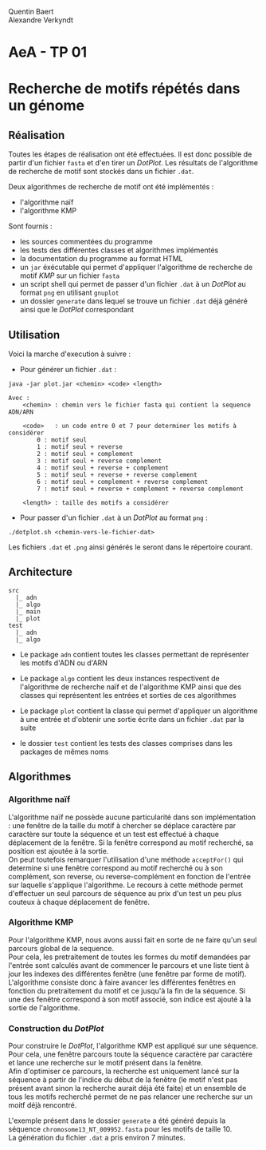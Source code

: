 Quentin Baert  
Alexandre Verkyndt  

# AeA - TP 01  
# Recherche de motifs répétés dans un génome  

Réalisation
-----------

Toutes les étapes de réalisation ont été effectuées. Il est donc possible de partir d'un fichier `fasta` et d'en tirer un _DotPlot_. Les résultats de l'algorithme de recherche de motif sont stockés dans un fichier `.dat`.

Deux algorithmes de recherche de motif ont été implémentés :

* l'algorithme naïf
* l'algorithme KMP

Sont fournis :

* les sources commentées du programme
* les tests des différentes classes et algorithmes implémentés
* la documentation du programme au format HTML
* un `jar` éxécutable qui permet d'appliquer l'algorithme de recherche de motif _KMP_ sur un fichier `fasta`
* un script shell qui permet de passer d'un fichier `.dat` à un _DotPlot_ au format `png` en utilisant `gnuplot`
* un dossier `generate` dans lequel se trouve un fichier `.dat` déjà généré ainsi que le _DotPlot_ correspondant

Utilisation
-----------

Voici la marche d'execution à suivre :

* Pour générer un fichier `.dat` :

```
java -jar plot.jar <chemin> <code> <length>

Avec :
	<chemin> : chemin vers le fichier fasta qui contient la sequence ADN/ARN

	<code>   : un code entre 0 et 7 pour determiner les motifs à considérer
		0 : motif seul
		1 : motif seul + reverse
		2 : motif seul + complement
		3 : motif seul + reverse complement
		4 : motif seul + reverse + complement
		5 : motif seul + reverse + reverse complement
		6 : motif seul + complement + reverse complement
		7 : motif seul + reverse + complement + reverse complement

	<length> : taille des motifs a considérer
```

* Pour passer d'un fichier `.dat` à un _DotPlot_ au format `png` :

```
./dotplot.sh <chemin-vers-le-fichier-dat>
```

Les fichiers `.dat` et `.png` ainsi générés le seront dans le répertoire courant.

Architecture
------------

```
src
  |_ adn
  |_ algo
  |_ main
  |_ plot
test
  |_ adn
  |_ algo
```

* Le package `adn` contient toutes les classes permettant de représenter les motifs d'ADN ou d'ARN

* Le package `algo` contient les deux instances respectivent de l'algorithme de recherche naïf et de l'algorithme KMP ainsi que des classes qui représentent les entrées et sorties de ces algorithmes

* Le package `plot` contient la classe qui permet d'appliquer un algorithme à une entrée et d'obtenir une sortie écrite dans un fichier `.dat` par la suite

* le dossier `test` contient les tests des classes comprises dans les packages de mêmes noms

Algorithmes
-----------

### Algorithme naïf

L'algorithme naïf ne possède aucune particularité dans son implémentation : une fenêtre de la taille du motif à chercher se déplace caractère par caractère sur toute la séquence et un test est effectué à chaque déplacement de la fenêtre. Si la fenêtre correspond au motif recherché, sa position est ajoutée à la sortie.  
On peut toutefois remarquer l'utilisation d'une méthode `acceptFor()` qui determine si une fenêtre correspond au motif recherché ou à son complément, son reverse, ou reverse-complément en fonction de l'entrée sur laquelle s'applique l'algorithme.
Le recours à cette méthode permet d'effectuer un seul parcours de séquence au prix d'un test un peu plus couteux à chaque déplacement de fenêtre.

### Algorithme KMP

Pour l'algorithme KMP, nous avons aussi fait en sorte de ne faire qu'un seul parcours global de la sequence.  
Pour cela, les pretraitement de toutes les formes du motif demandées par l'entrée sont calculés avant de commencer le parcours et une liste tient à jour les indexes des différentes fenêtre (une fenêtre par forme de motif).  
L'algorithme consiste donc à faire avancer les différentes fenêtres en fonction du pretraitement du motif et ce jusqu'à la fin de la séquence. Si une des fenêtre correspond à son motif associé, son indice est ajouté à la sortie de l'algorithme.

### Construction du _DotPlot_

Pour construire le _DotPlot_, l'algorithme KMP est appliqué sur une séquence. Pour cela, une fenêtre parcours toute la séquence caractère par caractère et lance une recherche sur le motif présent dans la fenêtre.  
Afin d'optimiser ce parcours, la recherche est uniquement lancé sur la séquence à partir de l'indice du début de la fenêtre (le motif n'est pas présent avant sinon la recherche aurait déjà été faite) et un ensemble de tous les motifs recherché permet de ne pas relancer une recherche sur un moitf déjà rencontré.

L'exemple présent dans le dossier `generate` a été généré depuis la séquence `chromosome13_NT_009952.fasta` pour les motifs de taille 10.  
La génération du fichier `.dat` a pris environ 7 minutes.
